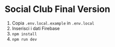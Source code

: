 # Social Club Final Version

1. Copia `.env.local.example` in `.env.local`
2. Inserisci i dati Firebase
3. `npm install`
4. `npm run dev`